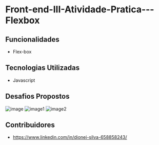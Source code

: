 # Front-end-III-Atividade-Pratica---Flexbox

## Funcionalidades

- Flex-box

## Tecnologias Utilizadas

- Javascript 

## Desafios Propostos

![image](https://github.com/dionei-silva/Front-end-III-Atividade-Pratica---Flexbox/assets/109190260/5d77c261-8aa4-4f28-b31b-db0c0bcf03ba)
![image1](https://github.com/dionei-silva/Front-end-III-Atividade-Pratica---Flexbox/assets/109190260/1c8fac56-53fb-4206-bc3c-59e4994b9ad4)
![image2](https://github.com/dionei-silva/Front-end-III-Atividade-Pratica---Flexbox/assets/109190260/7e10164b-427a-42b5-b723-179d8b4c11a2)


## Contribuidores

- https://www.linkedin.com/in/dionei-silva-658858243/

